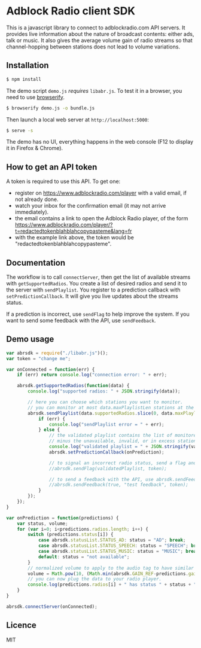# Adblock Radio client SDK
This is a javascript library to connect to adblockradio.com API servers.
It provides live information about the nature of broadcast contents: either ads, talk or music.
It also gives the average volume gain of radio streams so that channel-hopping between stations does not lead to volume variations.

## Installation
```sh
$ npm install
```
The demo script `demo.js` *requires* `libabr.js`. To test it in a browser, you need to use [browserify](http://browserify.org/).
```sh
$ browserify demo.js -o bundle.js
```
Then launch a local web server at `http://localhost:5000`:
```sh
$ serve -s
```
The demo has no UI, everything happens in the web console (F12 to display it in Firefox & Chrome).

## How to get an API token
A token is required to use this API. To get one:
- register on https://www.adblockradio.com/player with a valid email, if not already done.
- watch your inbox for the confirmation email (it may not arrive immediately).
- the email contains a link to open the Adblock Radio player, of the form https://www.adblockradio.com/player/?t=redactedtokenblahblahcopypasteme&lang=fr
- with the example link above, the token would be "redactedtokenblahblahcopypasteme".

## Documentation

The workflow is to call `connectServer`, then get the list of available streams with `getSupportedRadios`. You create a list of desired radios and send it to the server with `sendPlaylist`. You register to a prediction callback with `setPredictionCallback`. It will give you live updates about the streams status.

If a prediction is incorrect, use `sendFlag` to help improve the system.
If you want to send some feedback with the API, use `sendFeedback`.

## Demo usage

```javascript
var abrsdk = require("./libabr.js")();
var token = "change me";

var onConnected = function(err) {
	if (err) return console.log("connection error: " + err);

	abrsdk.getSupportedRadios(function(data) {
		console.log("supported radios: " + JSON.stringify(data));

		// here you can choose which stations you want to monitor.
		// you can monitor at most data.maxPlaylistLen stations at the same time.
		abrsdk.sendPlaylist(data.supportedRadios.slice(0, data.maxPlaylistLen), token, function(err, validatedPlaylist) {
			if (err) {
				console.log("sendPlaylist error = " + err);
			} else {
				// the validated playlist contains the list of monitored radios you have submitted,
				// minus the unavailable, invalid, or in excess station names.
				console.log("validated playlist = " + JSON.stringify(validatedPlaylist));
				abrsdk.setPredictionCallback(onPrediction);

				// to signal an incorrect radio status, send a flag and improve future predictions.
				//abrsdk.sendFlag(validatedPlaylist, token);

				// to send a feedback with the API, use abrsdk.sendFeedback(boolean isPositive, string feedback, string token)
				//abrsdk.sendFeedback(true, "test feedback", token);
			}
		});
	});
}

var onPrediction = function(predictions) {
	var status, volume;
	for (var i=0; i<predictions.radios.length; i++) {
		switch (predictions.status[i]) {
			case abrsdk.statusList.STATUS_AD: status = "AD"; break;
			case abrsdk.statusList.STATUS_SPEECH: status = "SPEECH"; break;
			case abrsdk.statusList.STATUS_MUSIC: status = "MUSIC"; break;
			default: status = "not available";
		}
		// normalized volume to apply to the audio tag to have similar loudness between channels
		volume = Math.pow(10, (Math.min(abrsdk.GAIN_REF-predictions.gain[i],0))/20);
		// you can now plug the data to your radio player.
		console.log(predictions.radios[i] + " has status " + status + " and volume " + Math.round(volume*100)/100);
	}
}

abrsdk.connectServer(onConnected);
```

## Licence
MIT
